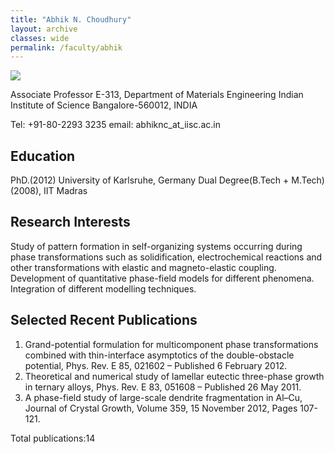 ```yaml
---
title: "Abhik N. Choudhury"
layout: archive
classes: wide
permalink: /faculty/abhik
---
```

<img src="<path-to-abhik's photo if needed>">

Associate Professor
E-313, Department of Materials Engineering
Indian Institute of Science
Bangalore-560012, INDIA

Tel: +91-80-2293 3235
email: abhiknc_at_iisc.ac.in

## Education
PhD.(2012) University of Karlsruhe, Germany
Dual Degree(B.Tech + M.Tech)(2008), IIT Madras

## Research Interests
Study of pattern formation in self-organizing systems occurring during phase transformations such as solidification, electrochemical reactions and other transformations with elastic and magneto-elastic coupling.
Development of quantitative phase-field models for different phenomena.
Integration of different modelling techniques.

## Selected Recent Publications
1. Grand-potential formulation for multicomponent phase transformations combined with thin-interface asymptotics of the double-obstacle potential, Phys. Rev. E 85, 021602 – Published 6 February 2012.
2. Theoretical and numerical study of lamellar eutectic three-phase growth in ternary alloys, Phys. Rev. E 83, 051608 – Published 26 May 2011.
3. A phase-field study of large-scale dendrite fragmentation in Al–Cu, Journal of Crystal Growth, Volume 359, 15 November 2012, Pages 107-121.

Total publications:14



